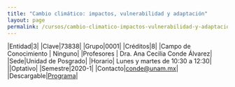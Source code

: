 ```yaml
---
title: "Cambio climático: impactos, vulnerabilidad y adaptación"
layout: page
permalink: /cursos/cambio-climatico-impactos-vulnerabilidad-y-adaptacion/
---
```


|Entidad|3|
|Clave|73838|
|Grupo|0001|
|Créditos|8|
|Campo de Conocimiento | Ninguno|
|Profesores | Dra. Ana Cecilia Conde Álvarez|
|Sede|Unidad de Posgrado|
|Horario| Lunes y martes de 10:30 a 12:30|
||Optativo|
|Semestre|2020-1|
|Contacto|<conde@unam.mx>|
|Descargable|[Programa](cambio_climatico_impactos.pdf)|

